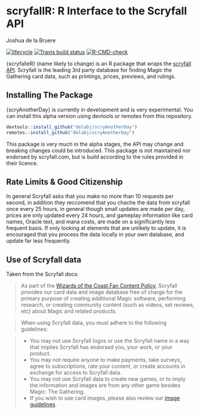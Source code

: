 scryfallR: R Interface to the Scryfall API
================
Joshua de la Bruere

<!-- badges: start -->

[![lifecycle](https://img.shields.io/badge/lifecycle-experimental-orange.svg)](https://www.tidyverse.org/lifecycle/#experimental)
[![Travis build
status](https://travis-ci.com/delabj/scryfallR.svg?branch=master)](https://travis-ci.com/delabj/scryfallR)
[![R-CMD-check](https://github.com/delabj/scryAnotherDay/workflows/R-CMD-check/badge.svg)](https://github.com/delabj/scryAnotherDay/actions)
<!-- badges: end -->

{scryfalleR} (name likely to change) is an R package that wraps the
[scryfall API](https://scryfall.com/docs/api/cards/mtgo). Scryfall is
the leading 3rd party database for finding Magic the Gathering card
data, such as printings, prices, previews, and rulings.

## Installing The Package

{scryAnotherDay} is currently in development and is very experimental.
You can install this alpha version using devtools or remotes from this
repository.

``` r
devtools::install_github("delabj/scryAnotherDay")
remotes::install_github("delabj/scryAnotherDay")
```

This package is very much in the alpha stages, the API may change and
breaking changes could be introduced. This package is not maintained nor
endorsed by scryfall.com, but is build according to the rules provided
in their licence.

## Rate Limits & Good Citizenship

In general Scryfall asks that you make no more than 10 requests per
second, in addition they reccomend that you chache the data from
scryfall once every 25 hours, in general though small updates are made
per day, prices are only updated every 24 hours, and gameplay
information like card names, Oracle text, and mana costs, are made on a
significantly less frequent basis. If only looking at elements that are
unlikely to update, it is encouraged that you process the data locally
in your own database, and update far less frequently.

## Use of Scryfall data

Taken from the Scryfall docs:

> As part of the [Wizards of the Coast Fan Content
> Policy](https://company.wizards.com/fancontentpolicy), Scryfall
> provides our card data and image database free of charge for the
> primary purpose of creating additional Magic software, performing
> research, or creating community content (such as videos, set reviews,
> etc) about Magic and related products.

> When using Scryfall data, you must adhere to the following guidelines:

>   - You may not use Scryfall logos or use the Scryfall name in a way
>     that implies Scryfall has endorsed you, your work, or your
>     product.
>   - You may not require anyone to make payments, take surveys, agree
>     to subscriptions, rate your content, or create accounts in
>     exchange for access to Scryfall data.
>   - You may not use Scryfall data to create new games, or to imply the
>     information and images are from any other game besides Magic: The
>     Gathering.
>   - If you wish to use card images, please also review our [image
>     guidelines](https://scryfall.com/docs/api/images).
